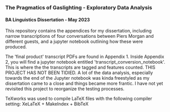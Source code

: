 ### The Pragmatics of Gaslighting - Exploratory Data Analysis
#### BA Linguistics Dissertation - May 2023

This repository contains the appendices for my dissertation, including narrow transcriptions of four conversations between Piers Morgan and different guests, and a jupyter notebook outlining how these were produced.

The 'final product' transcript PDFs are found in Appendix 1.
Inside Appendix 2, you will find a jupyter notebook entitled 'transcript_conversion_notebook'. This is where the the transcripts are tagged and features counted. 
THIS PROJECT HAS NOT BEEN TIDIED. A lot of the data analysis, especially towards the end of the Jupyter notebook was kinda freestyled as my dissertation came to a close and things became more frantic. I have not yet revisited this project to reorganize the testing processes.

TeXworks was used to compile LaTeX files with the following compiler setting:
XeLaTeX + MakeIndex + BibTeX
